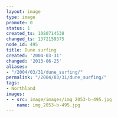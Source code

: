 ```yaml
---
layout: image
type: image
promote: 0
status: 1
created_ts: 1080714538
changed_ts: 1372159375
node_id: 495
title: Dune surfing
created: '2004-03-31'
changed: '2013-06-25'
aliases:
- "/2004/03/31/dune_surfing/"
permalink: "/2004/03/31/dune_surfing/"
tags:
- Northland
images:
- - src: image/images/img_2053-b-495.jpg
    name: img_2053-b-495.jpg
---
```


